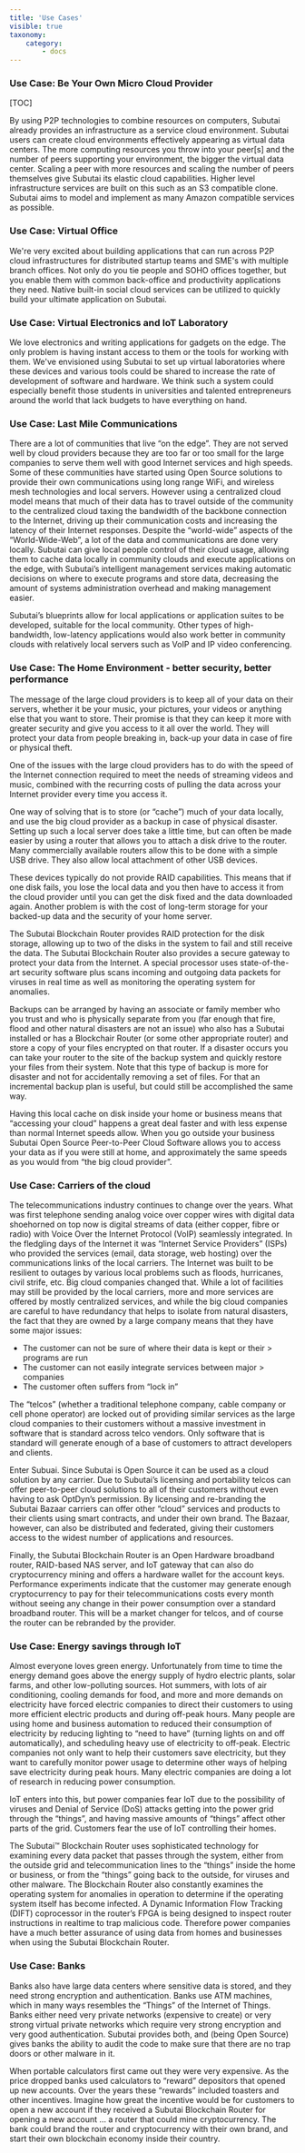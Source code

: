 ```yaml
---
title: 'Use Cases'
visible: true
taxonomy:
    category:
        - docs
---
```


### Use Case: Be Your Own Micro Cloud Provider

[TOC]

By using P2P technologies to combine resources on computers, Subutai already provides an infrastructure as a service cloud environment. Subutai users can create cloud environments effectively appearing as virtual data centers. The more computing resources you throw into your peer[s] and the number of peers supporting your environment, the bigger the virtual data center. Scaling a peer with more resources and scaling the number of peers themselves give Subutai its elastic cloud capabilities. Higher level infrastructure services are built on this such as an S3 compatible clone. Subutai aims to model and implement as many Amazon compatible services as possible.

### Use Case: Virtual Office

We're very excited about building applications that can run across P2P cloud infrastructures for distributed startup teams and SME's with multiple branch offices. Not only do you tie people and SOHO offices together, but you enable them with common back-office and productivity applications they need. Native built-in social cloud services can be utilized to quickly build your ultimate application on Subutai.

### Use Case: Virtual Electronics and IoT Laboratory

We love electronics and writing applications for gadgets on the edge. The only problem is having instant access to them or the tools for working with them. We've envisioned using Subutai to set up virtual laboratories where these devices and various tools could be shared to increase the rate of development of software and hardware. We think such a system could especially benefit those students in universities and talented entrepreneurs around the world that lack budgets to have everything on hand.

### Use Case: Last Mile Communications

There are a lot of communities that live “on the edge”. They are not served well by cloud providers because they are too far or too small for the large companies to serve them well with good Internet services and high speeds. Some of these communities have started using Open Source solutions to provide their own communications using long range WiFi, and wireless mesh technologies and local servers. However using a centralized cloud model means that much of their data has to travel outside of the community to the centralized cloud taxing the bandwidth of the backbone connection to the Internet, driving up their communication costs and increasing the latency of their Internet responses. Despite the “world-wide” aspects of the “World-Wide-Web”, a lot of the data and communications are done very locally.
Subutai can give local people control of their cloud usage, allowing them to cache data locally in community clouds and execute applications on the edge, with Subutai’s intelligent management services making automatic decisions on where to execute programs and store data, decreasing the amount of systems administration overhead and making management easier.

Subutai’s blueprints allow for local applications or application suites to be developed, suitable for the local community. Other types of high-bandwidth, low-latency applications would also work better in community clouds with relatively local servers such as VoIP and IP video conferencing.

### Use Case: The Home Environment - better security, better performance

The message of the large cloud providers is to keep all of your data on their servers, whether it be your music, your pictures, your videos or anything else that you want to store. Their promise is that they can keep it more with greater security and give you access to it all over the world. They will protect your data from people breaking in, back-up your data in case of fire or physical theft.

One of the issues with the large cloud providers has to do with the speed of the Internet connection required to meet the needs of streaming videos and music, combined with the recurring costs of pulling the data across your Internet provider every time you access it.

One way of solving that is to store (or “cache”) much of your data locally, and use the big cloud provider as a backup in case of physical disaster. Setting up such a local server does take a little time, but can often be made easier by using a router that allows you to attach a disk drive to the router. Many commercially available routers allow this to be done with a simple USB drive. They also allow local attachment of other USB devices.

These devices typically do not provide RAID capabilities. This means that if one disk fails, you lose the local data and you then have to access it from the cloud provider until you can get the disk fixed and the data downloaded again. Another problem is with the cost of long-term storage for your backed-up data and the security of your home server.

The Subutai Blockchain Router provides RAID protection for the disk storage, allowing up to two of the disks in the system to fail and still receive the data. The Subutai Blockchain Router also provides a secure gateway to protect your data from the Internet. A special processor uses state-of-the-art security software plus scans incoming and outgoing data packets for viruses in real time as well as monitoring the operating system for anomalies.

Backups can be arranged by having an associate or family member who you trust and who is physically separate from you (far enough that fire, flood and other natural disasters are not an issue) who also has a Subutai installed or has a Blockchair Router (or some other appropriate router) and store a copy of your files encrypted on that router. If a disaster occurs you can take your router to the site of the backup system and quickly restore your files from their system. Note that this type of backup is more for disaster and not for accidentally removing a set of files. For that an incremental backup plan is useful, but could still be accomplished the same way.

Having this local cache on disk inside your home or business means that “accessing your cloud” happens a great deal faster and with less expense than normal Internet speeds allow. When you go outside your business Subutai Open Source Peer-to-Peer Cloud Software allows you to access your data as if you were still at home, and approximately the same speeds as you would from “the big cloud provider”.

### Use Case: Carriers of the cloud

The telecommunications industry continues to change over the years. What was first telephone sending analog voice over copper wires with digital data shoehorned on top now is digital streams of data (either copper, fibre or radio) with Voice Over the Internet Protocol (VoIP) seamlessly integrated. In the fledgling days of the Internet it was “Internet Service Providers” (ISPs) who provided the services (email, data storage, web hosting) over the communications links of the local carriers. The Internet was built to be resilient to outages by various local problems such as floods, hurricanes, civil strife, etc.
Big cloud companies changed that. While a lot of facilities may still be provided by the local carriers, more and more services are offered by mostly centralized services, and while the big cloud companies are careful to have redundancy that helps to isolate from natural disasters, the fact that they are owned by a large company means that they have some major issues:

- The customer can not be sure of where their data is kept or their > programs are run
- The customer can not easily integrate services between major > companies
- The customer often suffers from “lock in”

The “telcos” (whether a traditional telephone company, cable company or cell phone operator) are locked out of providing similar services as the large cloud companies to their customers without a massive investment in software that is standard across telco vendors. Only software that is standard will generate enough of a base of customers to attract developers and clients.

Enter Subuai. Since Subutai is Open Source it can be used as a cloud solution by any carrier. Due to Subutai’s licensing and portability telcos can offer peer-to-peer cloud solutions to all of their customers without even having to ask OptDyn’s permission. By licensing and re-branding the Subutai Bazaar carriers can offer other “cloud” services and products to their clients using smart contracts, and under their own brand. The Bazaar, however, can also be distributed and federated, giving their customers access to the widest number of applications and resources.

Finally, the Subutai Blockchain Router is an Open Hardware broadband router, RAID-based NAS server, and IoT gateway that can also do cryptocurrency mining and offers a hardware wallet for the account keys. Performance experiments indicate that the customer may generate enough cryptocurrency to pay for their telecommunications costs every month without seeing any change in their power consumption over a standard broadband router. This will be a market changer for telcos, and of course the router can be rebranded by the provider.

### Use Case: Energy savings through IoT

Almost everyone loves green energy. Unfortunately from time to time the energy demand goes above the energy supply of hydro electric plants, solar farms, and other low-polluting sources. Hot summers, with lots of air conditioning, cooling demands for food, and more and more demands on electricity have forced electric companies to direct their customers to using more efficient electric products and during off-peak hours.
Many people are using home and business automation to reduced their consumption of electricity by reducing lighting to “need to have” (turning lights on and off automatically), and scheduling heavy use of electricity to off-peak. Electric companies not only want to help their customers save electricity, but they want to carefully monitor power usage to determine other ways of helping save electricity during peak hours. Many electric companies are doing a lot of research in reducing power consumption.

IoT enters into this, but power companies fear IoT due to the possibility of viruses and Denial of Service (DoS) attacks getting into the power grid through the “things”, and having massive amounts of “things” affect other parts of the grid. Customers fear the use of IoT controlling their homes.

The Subutai™ Blockchain Router uses sophisticated technology for examining every data packet that passes through the system, either from the outside grid and telecommunication lines to the “things” inside the home or business, or from the “things” going back to the outside, for viruses and other malware. The Blockchain Router also constantly examines the operating system for anomalies in operation to determine if the operating system itself has become infected. A Dynamic Information Flow Tracking (DIFT) coprocessor in the router’s FPGA is being designed to inspect router instructions in realtime to trap malicious code. Therefore power companies have a much better assurance of using data from homes and businesses when using the Subutai Blockchain Router.

### Use Case: Banks

Banks also have large data centers where sensitive data is stored, and they need strong encryption and authentication. Banks use ATM machines, which in many ways resembles the “Things” of the Internet of Things. Banks either need very private networks (expensive to create) or very strong virtual private networks which require very strong encryption and very good authentication. Subutai provides both, and (being Open Source) gives banks the ability to audit the code to make sure that there are no trap doors or other malware in it.

When portable calculators first came out they were very expensive. As the price dropped banks used calculators to “reward” depositors that opened up new accounts. Over the years these “rewards” included toasters and other incentives. Imagine how great the incentive would be for customers to open a new account if they received a Subutai Blockchain Router for opening a new account … a router that could mine cryptocurrency. The bank could brand the router and cryptocurrency with their own brand, and start their own blockchain economy inside their country.
